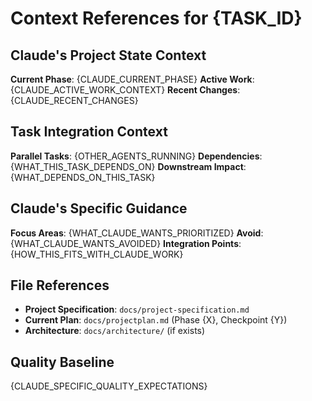 # Context References for {TASK_ID}

## Claude's Project State Context

**Current Phase**: {CLAUDE_CURRENT_PHASE}
**Active Work**: {CLAUDE_ACTIVE_WORK_CONTEXT}
**Recent Changes**: {CLAUDE_RECENT_CHANGES}

## Task Integration Context

**Parallel Tasks**: {OTHER_AGENTS_RUNNING}
**Dependencies**: {WHAT_THIS_TASK_DEPENDS_ON}
**Downstream Impact**: {WHAT_DEPENDS_ON_THIS_TASK}

## Claude's Specific Guidance

**Focus Areas**: {WHAT_CLAUDE_WANTS_PRIORITIZED}
**Avoid**: {WHAT_CLAUDE_WANTS_AVOIDED}
**Integration Points**: {HOW_THIS_FITS_WITH_CLAUDE_WORK}

## File References

- **Project Specification**: `docs/project-specification.md`
- **Current Plan**: `docs/projectplan.md` (Phase {X}, Checkpoint {Y})
- **Architecture**: `docs/architecture/` (if exists)

## Quality Baseline

{CLAUDE_SPECIFIC_QUALITY_EXPECTATIONS}
